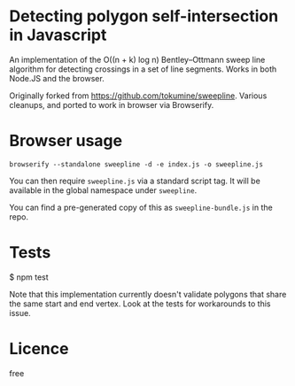 Detecting polygon self-intersection in Javascript
============================================


An implementation of the O((n + k) log n) Bentley–Ottmann sweep line algorithm for detecting crossings in a set of line segments. Works in both Node.JS and the browser.

Originally forked from https://github.com/tokumine/sweepline. Various cleanups, and ported to work in browser via Browserify.

Browser usage
==============

`browserify --standalone sweepline -d -e index.js -o sweepline.js`

You can then require `sweepline.js` via a standard script tag. It will be available in the global namespace under `sweepline`.

You can find a pre-generated copy of this as `sweepline-bundle.js` in the repo.

Tests
======
$ npm test

Note that this implementation currently doesn't validate polygons that share the same start and end vertex. Look at the tests for workarounds to this issue.


Licence
========
free
